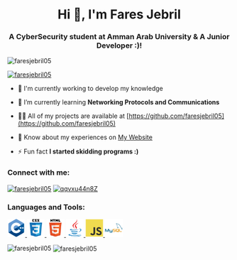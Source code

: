 <h1 align="center">Hi 👋, I'm Fares Jebril</h1>
<h3 align="center">A CyberSecurity student at Amman Arab University & A Junior Developer :)!</h3>

<p align="left"> <img src="https://komarev.com/ghpvc/?username=faresjebril05&label=Profile%20views&color=0e75b6&style=flat" alt="faresjebril05" /> </p>

<p align="left"> <a href="https://github.com/ryo-ma/github-profile-trophy"><img src="https://github-profile-trophy.vercel.app/?username=faresjebril05" alt="faresjebril05" /></a> </p>

- 🔭 I'm currently working to develop my knowledge

- 🌱 I’m currently learning <strong>Networking Protocols and Communications</strong>

- 👨‍💻 All of my projects are available at [https://github.com/faresjebril05](https://github.com/faresjebril05)

- 📄 Know about my experiences on [My Website](https://faresjebril.dev)

- ⚡ Fun fact **I started skidding programs :)**

<h3 align="left">Connect with me:</h3>
<p align="left">
<a href="https://instagram.com/faresjebril05" target="blank"><img align="center" src="https://raw.githubusercontent.com/rahuldkjain/github-profile-readme-generator/master/src/images/icons/Social/instagram.svg" alt="faresjebril05" height="30" width="40" /></a>
<a href="https://discord.gg/qqvxu44n8Z" target="blank"><img align="center" src="https://raw.githubusercontent.com/rahuldkjain/github-profile-readme-generator/master/src/images/icons/Social/discord.svg" alt="qqvxu44n8Z" height="30" width="40" /></a>
</p>

<h3 align="left">Languages and Tools:</h3>
<p align="left"> <a href="https://www.w3schools.com/cpp/" target="_blank" rel="noreferrer"> <img src="https://raw.githubusercontent.com/devicons/devicon/master/icons/cplusplus/cplusplus-original.svg" alt="cplusplus" width="40" height="40"/> </a> <a href="https://www.w3schools.com/css/" target="_blank" rel="noreferrer"> <img src="https://raw.githubusercontent.com/devicons/devicon/master/icons/css3/css3-original-wordmark.svg" alt="css3" width="40" height="40"/> </a> <a href="https://www.w3.org/html/" target="_blank" rel="noreferrer"> <img src="https://raw.githubusercontent.com/devicons/devicon/master/icons/html5/html5-original-wordmark.svg" alt="html5" width="40" height="40"/> </a> <a href="https://www.java.com" target="_blank" rel="noreferrer"> <img src="https://raw.githubusercontent.com/devicons/devicon/master/icons/java/java-original.svg" alt="java" width="40" height="40"/> </a> <a href="https://developer.mozilla.org/en-US/docs/Web/JavaScript" target="_blank" rel="noreferrer"> <img src="https://raw.githubusercontent.com/devicons/devicon/master/icons/javascript/javascript-original.svg" alt="javascript" width="40" height="40"/> </a> <a href="https://www.mysql.com/" target="_blank" rel="noreferrer"> <img src="https://raw.githubusercontent.com/devicons/devicon/master/icons/mysql/mysql-original-wordmark.svg" alt="mysql" width="40" height="40"/> </a> </p>

<p><img align="left" src="https://github-readme-stats.vercel.app/api/top-langs?username=faresjebril05&show_icons=true&locale=en&layout=compact" alt="faresjebril05" /></p>

<p>&nbsp;<img align="center" src="https://github-readme-stats.vercel.app/api?username=faresjebril05&show_icons=true&locale=en" alt="faresjebril05" /></p>
